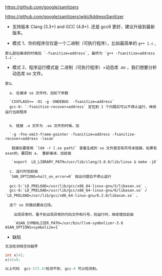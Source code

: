 ﻿
https://github.com/google/sanitizers

https://github.com/google/sanitizers/wiki/AddressSanitizer

* 支持版本  Clang (3.3+) and GCC (4.8+). 还是 gcc6 更好，建议升级到最新版本。

* 模式 1、你的程序仅仅是一个二进制（可执行程序），比如最简单的 `g++ 1.c` ,
~~~
那么就在编译的时候加 `-fsanitize=address`, 最终为 `g++ -fsanitize=address  1.c`.
~~~

* 模式 2、程序运行模式是 二进制（可执行程序）+动态库 .so ，我们想要分析动态库 so 文件。
~~~
那么 

  a. 在编译 so 文件时，加如下参数
  
  `CXXFLAGS+= -O1 -g -DNDEBUG  -fsanitize=address`
  gcc-6: `-fsanitize-recover=address` 定位到 1 个问题后可以不停止运行，继续运行当前程序
  
	
  b. 链接 .o 文件为 .so 文件的时候，加 
  
  `-g -fno-omit-frame-pointer -fsanitize=address -fsanitize-recover=address -lasan`
  
   链接后要使用 `ldd -r [.so path]` 查看生成的 so 文件是否有符号未链接，如果有asan的，要回到 a， 重新编译，加前缀
	 
   `export  LD_LIBRARY_PATH=/usr/lib/clang/3.8.0/lib/linux & make -j8`
	 
  c. 运行时加前缀 
  `SAN_OPTIONS=halt_on_error=0` 抛出问题后不停止运行
  
  gcc-5:`LD_PRELOAD=/usr/lib/gcc/x86_64-linux-gnu/5/libasan.so` ，
  gcc-6:`LD_PRELOAD=/usr/lib/gcc/x86_64-linux-gnu/6/libasan.so` / `LD_PRELOAD=/usr/lib/gcc/x86_64-linux-gnu/6.2.0/libasan.so` ，
  
  这个 so 的路劲要自己找。
    
	出现异常时，看不到出现异常的代码文件和行号，则运行时，继续增加前缀 
	
    `ASAN_SYMBOLIZER_PATH=/usr/bin/llvm-symbolizer-3.8 ASAN_OPTIONS=symbolize=1`
~~~
* 缺陷
~~~c++
无法检测栈空间越界

int x[4];
x[4]=9;

以上代码  gcc-5(5.4)检测不到, gcc-6 可以检测到。
~~~
